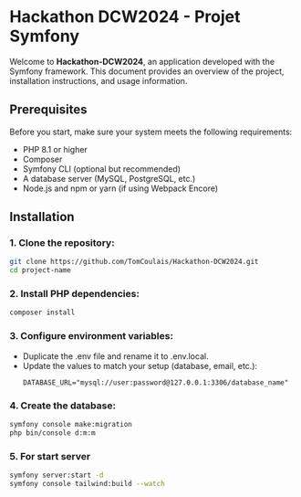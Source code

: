#  Hackathon DCW2024 - Projet Symfony

Welcome to **Hackathon-DCW2024**, an application developed with the Symfony framework. This document provides an overview of the project, installation instructions, and usage information.

## Prerequisites

Before you start, make sure your system meets the following requirements:

- PHP 8.1 or higher
- Composer
- Symfony CLI (optional but recommended)
- A database server (MySQL, PostgreSQL, etc.)
- Node.js and npm or yarn (if using Webpack Encore)

## Installation

### **1. Clone the repository:**

   ```bash
   git clone https://github.com/TomCoulais/Hackathon-DCW2024.git
   cd project-name
   ```
### **2. Install PHP dependencies**:
  ```bash
  composer install
  ```
### **3. Configure environment variables:**
- Duplicate the .env file and rename it to .env.local.
- Update the values to match your setup (database, email, etc.):
  ```.env
  DATABASE_URL="mysql://user:password@127.0.0.1:3306/database_name"
  ```
### **4. Create the database:**
  ```bash
  symfony console make:migration
  php bin/console d:m:m
  ```

### **5. For start server**
  ```bash
  symfony server:start -d
  symfony console tailwind:build --watch 
  ```
